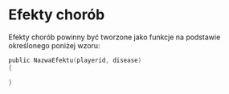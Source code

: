 # Efekty chorób

Efekty chorób powinny być tworzone jako funkcje na podstawie określonego poniżej wzoru:
```c
public NazwaEfektu(playerid, disease)
{

}
```